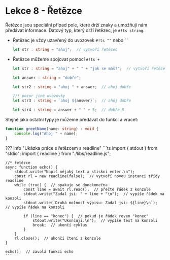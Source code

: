 # Lekce 8 - Řetězce

Řetězce jsou speciální případ pole, které drží znaky a umožňují nám předávat informace.
Datový typ, který drží řetězec, je `#!ts string`.

- Řetězec je vždy uzavřený do uvozovek `#!ts ""` nebo <code>``</code>
    ```ts
    let str : string = "ahoj";  // vytvoří řetězec
    ```
- Řetězce můžeme spojovat pomocí `#!ts +`
    ```ts
    let str : string = "ahoj" + " " + "jak se máš?";  // vytvoří řetězec "ahoj jak se máš?"

    let answer : string = "dobře";

    let str2 : string = "ahoj " + answer;  // ahoj dobře

    //! pozor jiné uvozovky
    let str3 : string = `ahoj ${answer}`;  // ahoj dobře

    let str4 : string = answer + " " + 5;  // dobře 5
    ```

Stejně jako ostatní typy je můžeme předávat do funkcí a vracet:
```ts
function greetName(name: string) : void {
    console.log("Ahoj " + name);
}
```


??? info "Ukázka práce s řetězcem s readline"
    ```ts
    import { stdout } from "stdio";
    import { readline } from "./libs/readline.js";

    //* řetězce
    async function echo() {
        stdout.write("Napiš nějaký text a stiskni enter.\n");
        const rl = new readline(false);  // vytvoří novou instanci třídy readline
        while (true) {  // opakuje se donekonečna
            const line = await rl.read();  // přečte řádek z konzole
            stdout.write("Zadal jsi: " + line + "\n");  // vypíše řádek na konzoli
            stdout.write(`Druhá možnost výpisu: Zadal jsi: ${line}\n`);  // vypíše řádek na konzoli

            if (line == "konec") {  // pokud je řádek roven "konec"
                stdout.write("Ukončuji.\n");  // vypíše text na konzoli
                break;  // ukončí cyklus
            }
        }
        rl.close();  // ukončí čtení z konzole
    }

    echo();  // zavolá funkci echo
    ```


